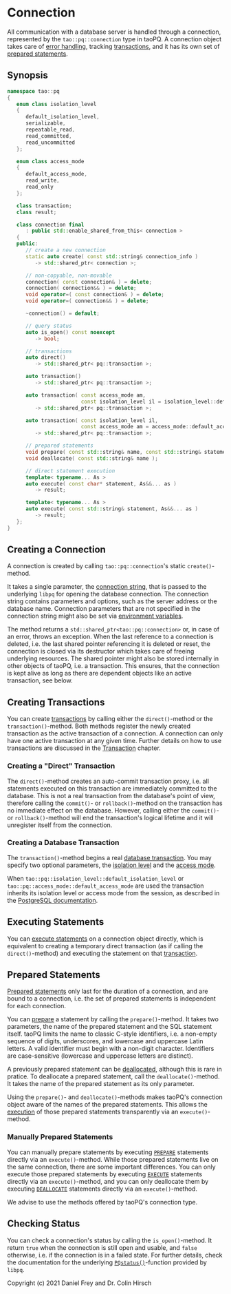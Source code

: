# Connection

All communication with a database server is handled through a connection, represented by the `tao::pq::connection` type in taoPQ.
A connection object takes care of [error handling](Error-Handling.md), tracking [transactions](Transaction.md), and it has its own set of [prepared statements](Prepared-Statements.md).

## Synopsis

```c++
namespace tao::pq
{
   enum class isolation_level
   {
      default_isolation_level,
      serializable,
      repeatable_read,
      read_committed,
      read_uncommitted
   };

   enum class access_mode
   {
      default_access_mode,
      read_write,
      read_only
   };

   class transaction;
   class result;

   class connection final
      : public std::enable_shared_from_this< connection >
   {
   public:
      // create a new connection
      static auto create( const std::string& connection_info )
         -> std::shared_ptr< connection >;

      // non-copyable, non-movable
      connection( const connection& ) = delete;
      connection( connection&& ) = delete;
      void operator=( const connection& ) = delete;
      void operator=( connection&& ) = delete;

      ~connection() = default;

      // query status
      auto is_open() const noexcept
         -> bool;

      // transactions
      auto direct()
         -> std::shared_ptr< pq::transaction >;

      auto transaction()
         -> std::shared_ptr< pq::transaction >;

      auto transaction( const access_mode am,
                        const isolation_level il = isolation_level::default_isolation_level )
         -> std::shared_ptr< pq::transaction >;

      auto transaction( const isolation_level il,
                        const access_mode am = access_mode::default_access_mode )
         -> std::shared_ptr< pq::transaction >;

      // prepared statements
      void prepare( const std::string& name, const std::string& statement );
      void deallocate( const std::string& name );

      // direct statement execution
      template< typename... As >
      auto execute( const char* statement, As&&... as )
         -> result;

      template< typename... As >
      auto execute( const std::string& statement, As&&... as )
         -> result;
   };
}
```

## Creating a Connection

A connection is created by calling `tao::pq::connection`'s static `create()`-method.

It takes a single parameter, the [connection string](https://www.postgresql.org/docs/current/libpq-connect.html#LIBPQ-CONNSTRING), that is passed to the underlying `libpq` for opening the database connection.
The connection string contains parameters and options, such as the server address or the database name.
Connection parameters that are not specified in the connection string might also be set via [environment variables](https://www.postgresql.org/docs/current/libpq-envars.html).

The method returns a `std::shared_ptr<tao::pq::connection>` or, in case of an error, throws an exception.
When the last reference to a connection is deleted, i.e. the last shared pointer referencing it is deleted or reset, the connection is closed via its destructor which takes care of freeing underlying resources.
The shared pointer might also be stored internally in other objects of taoPQ, i.e. a transaction.
This ensures, that the connection is kept alive as long as there are dependent objects like an active transaction, see below.

## Creating Transactions

You can create [transactions](Transaction.md) by calling either the `direct()`-method or the `transaction()`-method.
Both methods register the newly created transaction as the active transaction of a connection.
A connection can only have one active transaction at any given time.
Further details on how to use transactions are discussed in the [Transaction](Transaction.md) chapter.

### Creating a "Direct" Transaction

The `direct()`-method creates an auto-commit transaction proxy, i.e. all statements executed on this transaction are immediately committed to the database.
This is not a real transaction from the database's point of view, therefore calling the `commit()`- or `rollback()`-method on the transaction has no immediate effect on the database.
However, calling either the `commit()`- or `rollback()`-method will end the transaction's logical lifetime and it will unregister itself from the connection.

### Creating a Database Transaction

The `transaction()`-method begins a real [database transaction](https://www.postgresql.org/docs/current/tutorial-transactions.html).
You may specify two optional parameters, the [isolation level](https://www.postgresql.org/docs/current/transaction-iso.html) and the [access mode](https://www.postgresql.org/docs/current/sql-set-transaction.html).

When `tao::pq::isolation_level::default_isolation_level` or `tao::pq::access_mode::default_access_mode` are used the transaction inherits its isolation level or access mode from the session, as described in the [PostgreSQL documentation](https://www.postgresql.org/docs/current/sql-set-transaction.html).

## Executing Statements

You can [execute statements](Statement.md) on a connection object directly, which is equivalent to creating a temporary direct transaction (as if calling the `direct()`-method) and executing the statement on that [transaction](Transaction.md).

## Prepared Statements

[Prepared statements](Prepared-Statements.md) only last for the duration of a connection, and are bound to a connection, i.e. the set of prepared statements is independent for each connection.

You can [prepare](https://www.postgresql.org/docs/current/sql-prepare.html) a statement by calling the `prepare()`-method.
It takes two parameters, the name of the prepared statement and the SQL statement itself.
taoPQ limits the name to classic C-style identifiers, i.e. a non-empty sequence of digits, underscores, and lowercase and uppercase Latin letters.
A valid identifier must begin with a non-digit character.
Identifiers are case-sensitive (lowercase and uppercase letters are distinct).

A previously prepared statement can be [deallocated](https://www.postgresql.org/docs/current/sql-deallocate.html), although this is rare in pratice.
To deallocate a prepared statement, call the `deallocate()`-method.
It takes the name of the prepared statement as its only parameter.

Using the `prepare()`- and `deallocate()`-methods makes taoPQ's connection object aware of the names of the prepared statements.
This allows the [execution](Statement.md) of those prepared statements transparently via an `execute()`-method.

### Manually Prepared Statements

You can manually prepare statements by executing [`PREPARE`](https://www.postgresql.org/docs/current/sql-prepare.html) statements directly via an `execute()`-method.
While those prepared statements live on the same connection, there are some important differences.
You can only execute those prepared statements by executing [`EXECUTE`](https://www.postgresql.org/docs/current/sql-execute.html) statements directly via an `execute()`-method, and you can only deallocate them by executing [`DEALLOCATE`](https://www.postgresql.org/docs/current/sql-deallocate.html) statements directly via an `execute()`-method.

We advise to use the methods offered by taoPQ's connection type.

## Checking Status

You can check a connection's status by calling the `is_open()`-method.
It return `true` when the connection is still open and usable, and `false` otherwise, i.e. if the connection is in a failed state.
For further details, check the documentation for the underlying [`PQstatus()`](https://www.postgresql.org/docs/current/libpq-status.html)-function provided by `libpq`.

Copyright (c) 2021 Daniel Frey and Dr. Colin Hirsch
